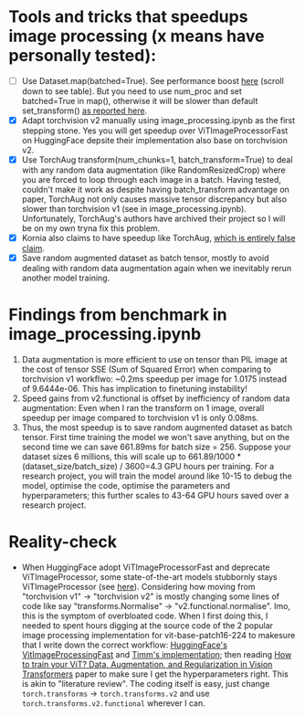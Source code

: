 # Tools and tricks that speedups image processing (x means have personally tested):
- [ ] Use Dataset.map(batched=True). See performance boost [here](https://huggingface.co/learn/nlp-course/en/chapter5/3?fw=pt#the-map-methods-superpowers) (scroll down to see table). But you need to use num_proc and set batched=True in map(), otherwise it will be slower than default set_transform() [as reported here](https://discuss.huggingface.co/t/using-map-take-7-2x-times-longer-than-set-transform/62285).
- [x] Adapt torchvision v2 manually using image_processing.ipynb as the first stepping stone. Yes you will get speedup over ViTImageProcessorFast on HuggingFace depsite their implementation also base on torchvision v2.
- [x] Use TorchAug transform(num_chunks=1, batch_transform=True) to deal with any random data augmentation (like RandomResizedCrop) where you are forced to loop through each image in a batch. Having tested, couldn't make it work as despite having batch_transform advantage on paper, TorchAug not only causes massive tensor discrepancy but also slower than torchvision v1 (see in image_processing.ipynb). Unfortunately, TorchAug's authors have archived their project so I will be on my own tryna fix this problem.
- [x] Kornia also claims to have speedup like TorchAug, [which is entirely false claim](https://github.com/kornia/kornia/issues/1559).
- [x] Save random augmented dataset as batch tensor, mostly to avoid dealing with random data augmentation again when we inevitably rerun another model training.
  
# Findings from benchmark in image_processing.ipynb 
1. Data augmentation is more efficient to use on tensor than PIL image at the cost of tensor SSE (Sum of Squared Error) when comparing to torchvision v1 workflwo: ~0.2ms speedup per image for 1.0175 instead of 9.6444e-06. This has implication to finetuning instability!
2. Speed gains from v2.functional is offset by inefficiency of random data augmentation: Even when I ran the transform on 1 image, overall speedup per image compared to torchvision v1 is only 0.08ms.
3. Thus, the most speedup is to save random augmented dataset as batch tensor. First time training the model we won't save anything, but on the second time we can save 661.89ms for batch size = 256. Suppose your dataset sizes 6 millions, this will scale up to 661.89/1000 * (dataset_size/batch_size) / 3600=4.3 GPU hours per training. For a research project, you will train the model around like 10-15 to debug the model, optimise the code, optimise the parameters and hyperparameters; this further scales to 43-64 GPU hours saved over a research project.

# Reality-check
- When HuggingFace adopt ViTImageProcessorFast and deprecate ViTImageProcessor, some state-of-the-art models stubbornly stays ViTImageProcessor (see [here](https://github.com/huggingface/transformers/issues/36193)). Considering how moving from "torchvision v1" -> "torchvision v2" is mostly changing some lines of code like say "transforms.Normalise" -> "v2.functional.normalise". Imo, this is the symptom of overbloated code. When I first doing this, I needed to spent hours digging at the source code of the 2 popular image processing implementation for vit-base-patch16-224 to makesure that I write down the correct workflow: [HuggingFace's VitImageProcessingFast](https://github.com/huggingface/transformers/blob/v4.49.0/src/transformers/models/vit/image_processing_vit.py#L152-L283) and [Timm's implementation](https://github.com/huggingface/transformers/blob/main/examples/pytorch/image-classification/run_image_classification.py#L337-L362); then reading [How to train your ViT? Data, Augmentation, and Regularization in Vision Transformers](https://arxiv.org/abs/2106.10270) paper to make sure I get the hyperparameters right. This is akin to "literature review". The coding itself is easy, just change `torch.transforms` -> `torch.transforms.v2` and use `torch.transforms.v2.functional` wherever I can.
